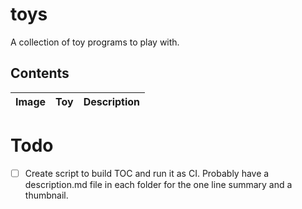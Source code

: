 # toys

A collection of toy programs to play with.

## Contents

| Image | Toy  | Description |
| --- | --- | --- |

# Todo

- [ ] Create script to build TOC and run it as CI. Probably have a description.md file in each folder for the one line summary and a thumbnail.
